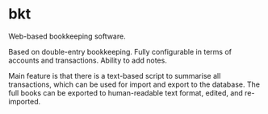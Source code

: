 # bkt

Web-based bookkeeping software.

Based on double-entry bookkeeping. Fully configurable in terms of accounts and transactions. Ability to add notes.

Main feature is that there is a text-based script to summarise all transactions, which can be used for import and export to the database. The full books can be exported to human-readable text format, edited, and re-imported.

